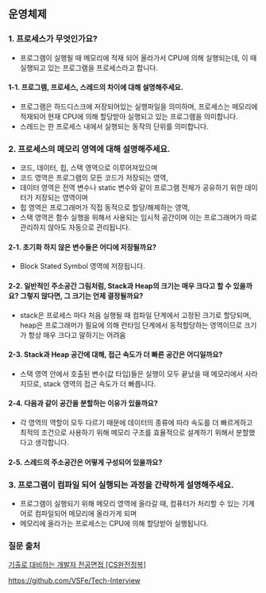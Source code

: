 ## 운영체제

### 1. 프로세스가 무엇인가요?

- 프로그램이 실행될 때 메모리에 적재 되어 올라가서 CPU에 의해 실행되는데, 이 때 실행되고 있는 프로그램을 프로세스라고 합니다.

#### 1-1. 프로그램, 프로세스, 스레드의 차이에 대해 설명해주세요.

- 프로그램은 하드디스크에 저장되어있는 실행파일을 의미하며, 프로세스는 메모리에 적재되어 현재 CPU에 의해 할당받아 실행되고 있는 프로그램을 의미합니다.
- 스레드는 한 프로세스 내에서 실행되는 동작의 단위를 의미합니다.

### 2. 프로세스의 메모리 영역에 대해 설명해주세요.

- 코드, 데이터, 힙, 스택 영역으로 이루어져있으며
- 코드 영역은 프로그램의 모든 코드가 저장되는 영역,
- 데이터 영역은 전역 변수나 static 변수와 같이 프로그램 전체가 공유하기 위한 데이터가 저장되는 영역이며
- 힙 영역은 프로그래머가 직접 동적으로 할당/해제하는 영역,
- 스택 영역은 함수 실행을 위해서 사용되는 임시적 공간이며 이는 프로그래머가 따로 관리하지 않아도 자동으로 관리됩니다.

#### 2-1. 초기화 하지 않은 변수들은 어디에 저장될까요?

- Block Stated Symbol 영역에 저장됩니다.

#### 2-2. 일반적인 주소공간 그림처럼, Stack과 Heap의 크기는 매우 크다고 할 수 있을까요? 그렇지 않다면, 그 크기는 언제 결정될까요?

- stack은 프로세스 마다 처음 실행될 때 컴파일 단계에서 고정된 크기로 할당되며, heap은 프로그래머가 필요에 의해 런타임 단계에서 동적할당하는 영역이므로 크기가 항상 매우 크다고 말하기는 어려움

#### 2-3. Stack과 Heap 공간에 대해, 접근 속도가 더 빠른 공간은 어디일까요?

- 스택 영역 안에서 호출된 변수(값 타입)들은 실행이 모두 끝났을 때 메모리에서 사라지므로, stack 영역의 접근 속도가 더 빠릅니다.

#### 2-4. 다음과 같이 공간을 분할하는 이유가 있을까요?

- 각 영역의 역할이 모두 다르기 때문에 데이터의 종류에 따라 속도를 더 빠르게하고 최적의 조건으로 사용하기 위해 메모리 구조를 효율적으로 설계하기 위해서 분할했다고 생각합니다.

#### 2-5. 스레드의 주소공간은 어떻게 구성되어 있을까요?

### 3. 프로그램이 컴파일 되어 실행되는 과정을 간략하게 설명해주세요.

- 프로그램이 실행되기 위해 메모리 영역에 올라갈 때, 컴퓨터가 처리할 수 있는 기계어로 컴파일되어 메모리에 올라가게 되며
- 메모리에 올라가는 프로세스는 CPU에 의해 할당받아 실행됩니다.

### 질문 출처
[기출로 대비하는 개발자 전공면접 [CS완전정복]](https://www.inflearn.com/course/%EA%B0%9C%EB%B0%9C%EC%9E%90-%EC%A0%84%EA%B3%B5%EB%A9%B4%EC%A0%91-cs-%EC%99%84%EC%A0%84%EC%A0%95%EB%B3%B5)

https://github.com/VSFe/Tech-Interview
